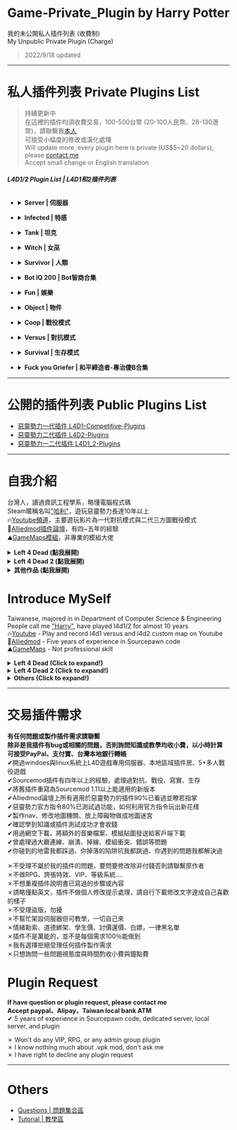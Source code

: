 # Game-Private_Plugin by Harry Potter
我的未公開私人插件列表 (收費制)<br/>
My Unpublic Private Plugin (Charge) 
> 2022/9/18 updated

- - - -
# 私人插件列表 Private Plugins List
>持續更新中<br/>
在這裡的插件均須收費交易，100-500台幣 (20-100人民幣、28-130港幣)，請聯繫我[本人](https://steamcommunity.com/profiles/76561198026784913)<br/>
可接受小幅度的修改或漢化處理<br/>
Will update more, every plugin here is private (US$5~20 dollars), please [contact me](https://steamcommunity.com/profiles/76561198026784913)<br/>
Accept small change or English translation<br/>
###### **L4D1/2 Plugin List | L4D1和2插件列表**
* <details><summary><b>Server | 伺服器</b></summary>

  * [server_vpn_hop](/server_vpn_hop): Type Command to show Vpn List
    * 輸入指令顯示 Server/Vpn 列表
  * [l4d_slot_vote](/l4d_slot_vote): Allow players to change server slots by using vote. + Kick non-admin spectators
    * 允許玩家使用命令更改伺服器人數上限 + 踢除非管理員的所有旁觀者
  * [sm_PlayerTime](/sm_PlayerTime): Showing the time played on record in steam profile while player joins the server
    * 當玩家連線進來伺服器之後，顯示玩家的遊戲時數
  * [l4d_vote_block](/l4d_vote_block): Unable to call valve vote depending on gamemode and difficulty.
    * 根據遊戲模式和難度禁止使用Esc->發起投票
  * [l4d2_scripted_hud](/l4d2_scripted_hud): Display text for up to 4 scripted HUD slots on the screen.
    * 在玩家畫面上方四個Hud位置顯示不同的特殊文字
</details>

* <details><summary><b>Infected | 特感</b></summary>

  * [1vSpecials](/1vSpecials): Special infected incaps survivors and die + set each scratch damage + skip getup animation
    * 特感控到倖存者之後造成一定傷害並處死 + 設置每個特感的抓傷 + 略過起身動畫
  * [coopbosses_ifier](/coopbosses_ifier): Sets a tank and witch spawn point on every map in coop mode
    * 在戰役模式下每一張地圖挑選隨機路程生成一隻Tank與一個Witch
  * [spawn_infected_nolimit](/spawn_infected_nolimit): Spawn special infected without the director limits!
    * 輔助插件，不受數量與遊戲限制生成特感
  * [l4d_ssi_teleport_fix](/l4d_ssi_teleport_fix): Teleport AI Infected player (Not Tank) to the teammate who is much nearer to survivors.
    * 傳送比較遠的AI特感到靠近倖存者的特感隊友附近
  * [l4d2_bile_out_nav_negate_createbot](/l4d2_bile_out_nav_negate_createbot): If Vomit jar is thrown at the place which is out of map (NAV), negate bile effect
    * 當膽汁丟到地圖之外或普通殭屍追不到的地方，膽汁效果將會無效
</details>

* <details><summary><b>Tank | 坦克</b></summary>

  * [skip_tank_taunt](/skip_tank_taunt): Skip Tank Victory + Speed up Obstacle animation playback
    * Tank爬行障礙物速度變快 + 略過咆哮勝利動畫
  * [l4d2_tdr](/l4d2_tdr): Displays Damage Information on Tank Death.
    * Tank死亡時顯示對Tank造成傷害統計表
  * [l4d_tank_count](/l4d_tank_count): Show how long is tank alive, how much damage done, and tank incap/death/punch/rock/car statistics
    * Tank死亡時顯示Tank存活多長時間、對倖存者造成的 倒地/死亡/總傷害/拳頭/石頭/車子 統計表
</details>

* <details><summary><b>Witch | 女巫</b></summary>
  
  None
</details>

* <details><summary><b>Survivor | 人類</b></summary>

  * [l4d_saferom_prevent_kit](/l4d_saferom_prevent_kit): Block Player from using Kit in Saferoom
    * 在安全區域內禁止人類使用治療包
  * [antisaferoomdooropen](/antisaferoomdooropen): Start Saferoom door anti open + teleport survivor back to safe area when leaving out saferoom until certain time pass
    * 起始安全室的安全門將會鎖住直到時間結束 + 沒有安全門的關卡一旦離開安全區域會傳送回起始安全區域
  * [l4d_survivor_damage_modify](/l4d_survivor_damage_modify): Modify damage done to survivors from Tank, SI, Witch, Common, Fall
    * 傷害比例調整插件，可自行調整 Tank/Witch/特感/小殭屍/跳樓 對人類造成的傷害比
  * [l4d_unstuck](/l4d_unstuck): Allows players to get themselves unstuck from charger glitches and level clips
    * 玩家使用命令解除自身卡住的狀態 (譬如卡死在地形或牆壁)
  * [l4d_wlimits](/l4d_wlimits): Restrict weapons individually or together
    * 限制每個武器可以拿取的數量，超過就不能拿取
  * [l4d2_zoom_level](/l4d2_zoom_level): Everyone can change zoom level for snipers by command.
    * 玩家使用指令調整狙擊鏡的遠近範圍 (可以看得更遠)
  * [L4D2_Stats_Percentage_UP](/L4D2_Stats_Percentage_UP): Simple MVP Statistics after command or in the end of the round
    * 使用指令或回合結束的時候顯示對CI、SI、Tank的擊傷統計表
  * [l4d_blackandwhite](/l4d_blackandwhite): Notify people when player is black and white.
    * 誰是黑白狀態(最後一條生命)
</details>

* <details><summary><b>Bot IQ 200 | Bot智商合集</b></summary>

  * [l4d_bot_healing](/l4d_bot_healing): Set the health value bots require before using First Aid, Pain Pills or Adrenaline. (target is self or bot or player)
    * 目標生命值低於一定血量之時，Bot不會使用治療包與傳送藥丸 (目標區分為自己、隊友Bot、真人玩家)
</details>

* <details><summary><b>Fun | 娛樂</b></summary>

  * [l4d_gun_blastpushback](/l4d_gun_blastpushback): Doraemon Aircannon
    * 多啦A夢的空氣砲
  * [l4d_player_spritetrail](/l4d_player_spritetrail): l4d player tail effect (env_spritetrail)
    * 玩家走路，會有尾巴特效 (使用物件: prop_dynamic_override)
  * [l4d_player_tail](/l4d_player_tail): l4d player tail effect (prop_dynamic_override)
    * 玩家走路，會有尾巴特效 (使用物件: prop_dynamic_override)
  * [fortnite_l4d1&2](/fortnite_l4d1): This plugin is for demonstration of some animations from Fortnite in L4D1/2
    * 搞笑動作模組: 表情與舞蹈
  * [simple-bhop](/simple-bhop): Let users Bunny Hop with simplicity
    * 簡單的連跳插件
  * [l4d_rejump](/l4d_rejump): Allows multi-jumping on air.
    * 超級瑪利歐，空中使用月步，多次跳躍
  * [L4D2_Buy_Store](/L4D2_Buy_Store): L4D2 Human and Zombie Shop by HarryPoter
    * 人類與特感的購物商城 (附有特殊商品與資料庫)
</details>

* <details><summary><b>Object | 物件</b></summary>

  * [L4D_NoSafeRoomMedKits](/L4D_NoSafeRoomMedKits): No Safe Room Medkits
    * 刪除安全室的治療包並替換成別的物品
</details>

* <details><summary><b>Coop | 戰役模式</b></summary> 

  * [l4d_full_hp_map_transition](/l4d_full_hp_map_transition): Set survivor health when mission completes in coop mode
    * 戰役模式通關之時回復並設定倖存者血量
</details>

* <details><summary><b>Versus | 對抗模式</b></summary> 

  * [l4d_zcs](/l4d_zcs): Allows infected team players to change their class in ghost mode.
    * 特感玩家可以在靈魂狀態自行切換特感種類
</details>

* <details><summary><b>Survival | 生存模式</b></summary> 

  * [survival_hp](/survival_hp): Restore Health when survival begins.
    * 生存計時開始時候，回復所有倖存者血量
  * [l4d_Teleport_Item](/l4d_Teleport_Item): Open Menu to teleport items on the map.
    * 打開菜單傳送地圖上所有物品到身邊
  * [who_shot_gas](/who_shot_gas): Type !gas to disaply who shot the last gas can.
    * 誰他馬打爆最後一個汽油桶
</details>

* <details><summary><b>Fuck you Griefer | 和平締造者-專治傻B合集</b></summary>

  * [l4d_rescue_vehicle_leave_timer](https://github.com/fbef0102/L4D1_2-Plugins/tree/master/l4d_rescue_vehicle_leave_timer): When rescue vehicle arrived and a timer will display how many time left for vehicle leaving. If a player is not on rescue vehicle or zone, slay him
    * (公開) 救援來臨之後，未在時間內上救援飛機逃亡的玩家將處死
  * [lockdown_system-l4d2](https://github.com/fbef0102/L4D1_2-Plugins/tree/master/lockdown_system-l4d2): Locks Saferoom Door Until Someone Opens It.
    * (公開) 倖存者必須等待時間到並集合才能打開終點安全門，有更多功能
  * [anti_end_saferoomdoor](/anti_end_saferoomdoor): Locks end saferoom door until all survivors get inside.
    * 所有人抵達安全室之前，不得關門
  * [kickthevoter](/kickthevoter): Make It So The Person Calling The Vote Gets Kicked!
    * 使用Esc->發起投票的人將會被反踢出去伺服器
  * [anti-friendly_fire_V2](/anti-friendly_fire_V2): shoot teammate = shoot yourself V2
    * 反傷插件，第二版本
  * [anti-friendly_fire_RPG](/anti-friendly_fire_RPG): shoot teammate = shoot yourself RPG
    * 反傷插件，但是有更多的功能
  * [l4d_together](/l4d_together): A simple anti - runner system , punish the runner by spawn SI behind her.
    * 離隊伍太遠的玩家，特感代替月亮懲罰你
  * [sm_regexfilter](/sm_regexfilter): Filter dirty words via Regular Expressions
    * 禁詞表，任何人打字說出髒話或敏感詞彙，字詞會被屏蔽、禁言並處死玩家
</details>

- - - -
# 公開的插件列表 Public Plugins List
* [惡靈勢力一代插件 L4D1-Competitive-Plugins](https://github.com/fbef0102/L4D1-Competitive-Plugins)
* [惡靈勢力二代插件 L4D2-Plugins](https://github.com/fbef0102/L4D2-Plugins)
* [惡靈勢力一二代插件 L4D1_2-Plugins](https://github.com/fbef0102/L4D1_2-Plugins)

- - - -
# 自我介紹
台灣人，讀過資訊工程學系，略懂電腦程式碼<br/>
Steam暱稱名叫["哈利"](https://steamcommunity.com/profiles/76561198026784913)，遊玩惡靈勢力長達10年以上<br/>
🔥[Youtube頻道](https://www.youtube.com/c/HarryPotterxToy)，主要遊玩影片為一代對抗模式與二代三方圖戰役模式 <br/>
📜[Alliedmod插件論壇](https://forums.alliedmods.net/member.php?u=281812)，有四~五年的經驗<br/>
⛰️[GameMaps模組](https://www.gamemaps.com/profile/194420)，非專業的模組大佬

<details>
  <summary><b>Left 4 Dead (點我展開)</b></summary>

* 惡靈勢力一代[Roto-AZ Mod](https://github.com/fbef0102/Rotoblin-AZMod)的主要開發者
* 2019 夏季中國懷舊杯 - 協辦人
* 2019 夏季中國懷舊杯 - 第二名 - IB隊伍成員
* 2022 懷舊世界盃 - 協辦人
* 2022 懷舊世界盃 - 第三名 - IB隊伍成員
</details>

<details>
  <summary><b>Left 4 Dead 2 (點我展開)</b></summary>

* 惡靈勢力二代[反抗模式 Resistance](https://steamcommunity.com/groups/left4dead2_resistance)的主要開發者
</details>

<details>
  <summary><b>其他作品 (點我展開)</b></summary>

* [一代插件作品列表](https://github.com/fbef0102/L4D1-Competitive-Plugins)
* [二代插件作品列表](https://github.com/fbef0102/L4D2-Plugins)
* [一二代插件作品列表](https://github.com/fbef0102/L4D1_2-Plugins)
* [一代伺服器架設檔案](https://github.com/fbef0102/L4D1-Server4Dead)
* [二代伺服器架設檔案](https://github.com/fbef0102/L4D2-Server4Dead)
* [二代終極地圖](https://github.com/fbef0102/L4D2-Unlimited-Map)
</details>

# Introduce MySelf
Taiwanese, majored in in Department of Computer Science & Engineering<br/>
People call me ["Harry"](https://steamcommunity.com/profiles/76561198026784913), have played l4d1/2 for almost 10 years <br/>
🔥[Youtube](https://www.youtube.com/c/HarryPotterxToy) - Play and record l4d1 versus and l4d2 custom map on Youtube <br/>
📜[Alliedmod](https://forums.alliedmods.net/member.php?u=281812) - Five years of experience in Sourcepawn code <br/>
⛰️[GameMaps](https://www.gamemaps.com/profile/194420) - Not professional skill

<details>
  <summary><b>Left 4 Dead (Click to expand!)</b></summary>

* The owner of the [Rotoblin-AZ Mod](https://github.com/fbef0102/Rotoblin-AZMod) (A Competitive L4D1 Configuration)
* 2019 Nostalgic Summer China Cup - Assistant Director
* 2019 Nostalgic Summer China Cup - 2nd - Team IB
* 2022 Nostalgic Tournament - Assistant Director
* 2022 Nostalgic Tournament - 3rd - Team IB
</details>

<details>
  <summary><b>Left 4 Dead 2 (Click to expand!)</b></summary>

* The owner of the [L4D2 Resistance Mod](https://steamcommunity.com/groups/left4dead2_resistance) (Fun Coop VS Mode)
</details>

<details>
  <summary><b>Others (Click to expand!)</b></summary>

* [L4D1-Competitive-Plugins](https://github.com/fbef0102/L4D1-Competitive-Plugins)
* [L4D2-Plugins](https://github.com/fbef0102/L4D2-Plugins)
* [L4D1_2-Plugins](https://github.com/fbef0102/L4D1_2-Plugins)
* [L4D1-Server4Dead](https://github.com/fbef0102/L4D1-Server4Dead)
* [L4D2-Server4Dead](https://github.com/fbef0102/L4D2-Server4Dead)
* [L4D2-Unlimited-Map](https://github.com/fbef0102/L4D2-Unlimited-Map)
</details>

- - - -
# 交易插件需求
**有任何問題或製作插件需求請聯繫**<br/>
**除非是我插件有bug或相關的問題，否則詢問知識或教學均收小費，以小時計算**<br/>
**可接受PayPal、支付寶、台灣本地銀行轉帳**<br/>
✔開過windoes與linux系統上L4D遊戲專用伺服器、本地區域插件房、5+多人戰役遊戲 <br/>
✔Sourcemod插件有四年以上的經驗，處理過對抗、戰役、寫實、生存<br/>
✔將舊插件重寫為Sourcemod 1.11以上能適用的新版本<br/>
✔Alliedmod論壇上所有適用於惡靈勢力的插件90%已看過並瞭若指掌<br/>
✔惡靈勢力官方指令80%已測試過功能，如何利用官方指令玩出新花樣<br/>
✔製作nav、修改地圖機關、放上障礙物做成地圖迷宮<br/>
✔確認學到知識或插件測試成功才會收錢<br/>
✔用過網空下載，將額外的音樂檔案、模組貼圖發送給客戶端下載<br/>
✔曾處理過大廳連線、崩潰、掉線、模組衝突、錯誤等問題<br/>
✔你碰到的地雷我都踩過、你掉落的陷阱坑我都跳過、你遇到的問題我都解決過<br/>

✗不受理不屬於我的插件的問題，要問要修改除非付錢否則請聯繫原作者<br/>
✗不做RPG、誇張特效、VIP、等級系統....<br/>
✗不想重複插件說明書已寫過的步驟或內容<br/>
✗請略懂點英文，插件不做個人修改提示處理，請自行下載修改文字達成自己喜歡的樣子<br/>
✗不受理盜版，勿擾<br/>
✗不幫忙架設伺服器但可教學，一切自己來<br/>
✗情緒勒索、道德綁架、學生價、討價還價、白嫖，一律黑名單<br/>
✗插件不是萬能的，並不是每個需求100％能做到<br/>
✗我有選擇拒絕受理任何插件製作需求<br/>
✗只想詢問一些問題視態度與時間酌收小費與鐘點費

# Plugin Request
**If have question or plugin request, please contact me**<br/>
**Accept paypal、Alipay、Taiwan local bank ATM**<br/>
✔ 5 years of experience in Sourcepawn code, dedicated server, local server, and plugin<br/>

✗ Won't do any VIP, RPG, or any admin group plugin<br/>
✗ I know nothing much about .vpk mod, don't ask me<br/>
✗ I have right to decline any plugin request 
- - - -
# Others
* [Questions | 問題集合區](/Questions_問題區)
* [Tutorial  | 教學區](/Tutorial_教學區)
